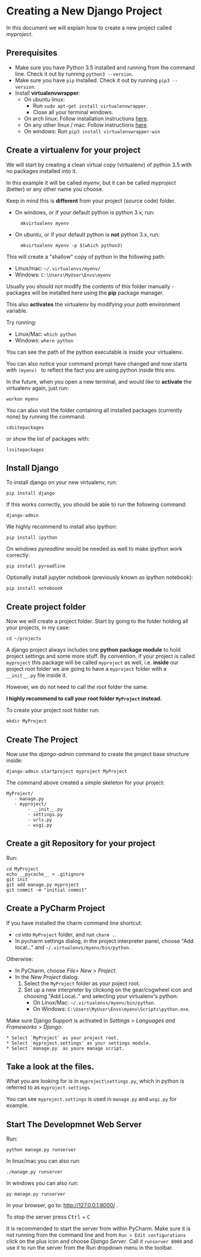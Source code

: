 # Creating a New Django Project

In this document we will explain how to create a new project called
*myproject*. 

## Prerequisites
* Make sure you have Python 3.5 installed and running from the command line. Check it out by running `python3 --version`.
* Make sure you have `pip` installed.  Check it out by running `pip3 --version`.
* Install **virtualenvwrapper**:
    * On ubuntu linux:
        * Run `sudo apt-get install virtualenvwrapper`.
        * Close all your terminal windows.
    * On arch linux: Follow installation instructions 
      [here](https://wiki.archlinux.org/index.php/Python/Virtualenv#Virtualenvwrapper).
    * On any other linux / mac: Follow instructions 
      [here](http://virtualenvwrapper.readthedocs.io/en/latest/install.html).
    * On windows: Run `pip3 install virtualenvwrapper-win`
     

## Create a virtualenv for your project
We will start by creating a clean virtual copy (virtualenv) of python 3.5 with
no packages installed into it.

In this example it will be called *myenv*, but it can be called *myproject*
(better) or any other name you choose.

Keep in mind this is **different** from your project (source code) folder.

* On windows, or if your default python is python 3.x, run:
     
        mkvirtualenv myenv

* On ubuntu, or if your default python is **not** python 3.x, run:
     
        mkvirtualenv myenv -p $(which python3)
     
This will create a "shallow" copy of python in the following path:

* Linux/mac: `~/.virtualenvs/myenv/`
* Windows: `C:\Users\MyUser\Envs\myenv`

Usually you should not modify the contents of this folder manually - packages
will be installed here using the **pip** package manager.

This also **activates** the virtualenv by modifying your *path* environment 
variable.

Try running:

* Linux/Mac: `which python`
* Windows: `where python`

You can see the path of the python executable is inside your virtualenv.

You can also notice your command prompt have changed and now starts with
`(myenv) ` to reflect the fact you are using python inside this env.

In the future, when you open a new terminal, and would like to **activate**
the virtualenv again, just run:

    workon myenv

You can also visit the folder containing all installed packages (currently 
none) by running the command:

    cdsitepackages
    
or show the list of packages with:

    lssitepackages

     
## Install Django

To install django on your new virtualenv, run:

    pip install django

If this works correctly, you should be able to run the following command:
 
    django-admin

We highly recommend to install also ipython:

    pip install ipython

On windows *pyreadline* would be needed as well to make ipython work correctly:

    pip install pyreadline

Optionally install jupyter notebook (previously known as ipython notebook):

    pip install noteboook


## Create project folder
Now we will create a project folder.  Start by going to the folder holding all
your projects, in my case:

    cd ~/projects

A django project always includes one **python package module** to hold project
settings and some more stuff.  By convention, if your project is called
`myproject` this package will be called `myproject` as well, i.e. **inside**
our project root folder we are going to have a `myproject` folder with a 
`__init__.py` file inside it.

However, we do not need to call the root folder the same.

**I highly recommend to call your root folder `MyProject` instead.**

To create your project root folder run:

    mkdir MyProject

## Create The Project 

Now use the *django-admin* command to create the project base structure inside:

    django-admin startproject myproject MyProject
    
The command above created a simple skeleton for your project:

    MyProject/
       - manage.py
       - myproject/
            - __init__.py
            - settings.py
            - urls.py
            - wsgi.py

## Create a git Repository for your project 
Run:
    
    cd MyProject
    echo __pycache__ > .gitignore
    git init
    git add manage.py myproject
    git commit -m "initial commit"

            
## Create a PyCharm Project
If you have installed the charm command line shortcut:

* `cd` into `MyProject` folder, and run `charm .`.
* In pycharm settings dialog, in the project interpreter panel, choose
  "Add local..." and `~/.virtualenvs/myenv/bin/python`. 

Otherwise:

* In PyCharm, choose *File> New > Project*.
* In the *New Project* dialog:
    1. Select the `MyProject` folder as your poject root.
    2. Set up a new interpreter by clickong on the gear/cogwheel icon and
     choosing "Add Local.." and selecting your virtualenv's python:
        * On Linux/Mac: `~/.virtualenvs/myenv/bin/python`.
        * On Windows: `C:\Users\MyUser\Envs\myenv\Scripts\python.exe`.

Make sure Django Support is activated in *Settings > Languages and Frameworks >
Django*:

    * Select `MyProject` as your project root.
    * Select `myproject.settings' as your settings module.
    * Select `manage.py` as youre manage script.

## Take a look at the files.
What you are looking for is in `myproject\settings.py`, which in python is 
referred to as `myproject.settings`.

You can see `myproject.settings` is used in `manage.py` and `wsgi.py` for
example.


## Start The Developmnet Web Server
Run:

    python manage.py runserver

In linux/mac you can also run:
    
    ./manage.py runserver

In windows you can also run:
    
    py manage.py runserver
    
In your browser, go to: <http://127.0.0.1:8000/> .
 
To stop the server press <kbd>Ctrl</kbd> + <kbd>C</kbd>

It is recommended to start the server from within PyCharm.  Make sure it is not
running from the command line and from `Run > Edit configurations` click on the
plus icon and choose *Django Server*.  Call it `runserver 8000` and use it to run the
server from the Run dropdown menu in the toolbar.
